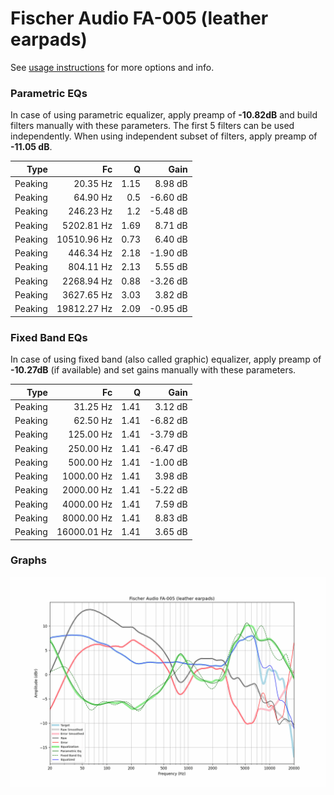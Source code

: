 # Fischer Audio FA-005 (leather earpads)
See [usage instructions](https://github.com/jaakkopasanen/AutoEq#usage) for more options and info.

### Parametric EQs
In case of using parametric equalizer, apply preamp of **-10.82dB** and build filters manually
with these parameters. The first 5 filters can be used independently.
When using independent subset of filters, apply preamp of **-11.05 dB**.

| Type    | Fc          |    Q | Gain     |
|--------:|------------:|-----:|---------:|
| Peaking | 20.35 Hz    | 1.15 | 8.98 dB  |
| Peaking | 64.90 Hz    | 0.5  | -6.60 dB |
| Peaking | 246.23 Hz   | 1.2  | -5.48 dB |
| Peaking | 5202.81 Hz  | 1.69 | 8.71 dB  |
| Peaking | 10510.96 Hz | 0.73 | 6.40 dB  |
| Peaking | 446.34 Hz   | 2.18 | -1.90 dB |
| Peaking | 804.11 Hz   | 2.13 | 5.55 dB  |
| Peaking | 2268.94 Hz  | 0.88 | -3.26 dB |
| Peaking | 3627.65 Hz  | 3.03 | 3.82 dB  |
| Peaking | 19812.27 Hz | 2.09 | -0.95 dB |

### Fixed Band EQs
In case of using fixed band (also called graphic) equalizer, apply preamp of **-10.27dB**
(if available) and set gains manually with these parameters.

| Type    | Fc          |    Q | Gain     |
|--------:|------------:|-----:|---------:|
| Peaking | 31.25 Hz    | 1.41 | 3.12 dB  |
| Peaking | 62.50 Hz    | 1.41 | -6.82 dB |
| Peaking | 125.00 Hz   | 1.41 | -3.79 dB |
| Peaking | 250.00 Hz   | 1.41 | -6.47 dB |
| Peaking | 500.00 Hz   | 1.41 | -1.00 dB |
| Peaking | 1000.00 Hz  | 1.41 | 3.98 dB  |
| Peaking | 2000.00 Hz  | 1.41 | -5.22 dB |
| Peaking | 4000.00 Hz  | 1.41 | 7.59 dB  |
| Peaking | 8000.00 Hz  | 1.41 | 8.83 dB  |
| Peaking | 16000.01 Hz | 1.41 | 3.65 dB  |

### Graphs
![](./Fischer%20Audio%20FA-005%20(leather%20earpads).png)